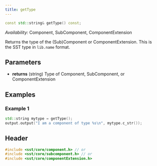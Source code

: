 ```yaml
---
title: getType
---
```

<!---
SAND202X-XXXX X
Source: location of source document if any
--->
```cpp
const std::string& getType() const;
```
*Availability:* Component, SubComponent, ComponentExtension

Returns the type of the (Sub)Component or ComponentExtension. This is the SST type in `lib.name` format.

## Parameters
* **returns** (string) Type of Component, SubComponent, or ComponentExtension


## Examples

<!--- SOURCE_CODE: None --->
### Example 1
```cpp
std::string mytype = getType();
output.output("I am a component of type %s\n", mytype.c_str());
```

## Header
```cpp
#include <sst/core/component.h> // or
#include <sst/core/subcomponent.h> // or
#include <sst/core/componentExtension.h>
```